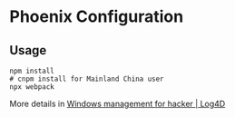 # Phoenix Configuration

## Usage

```
npm install
# cnpm install for Mainland China user
npx webpack
```

More details in [Windows management for hacker | Log4D](https://blog.alswl.com/2016/04/windows-management-for-hacker/)
